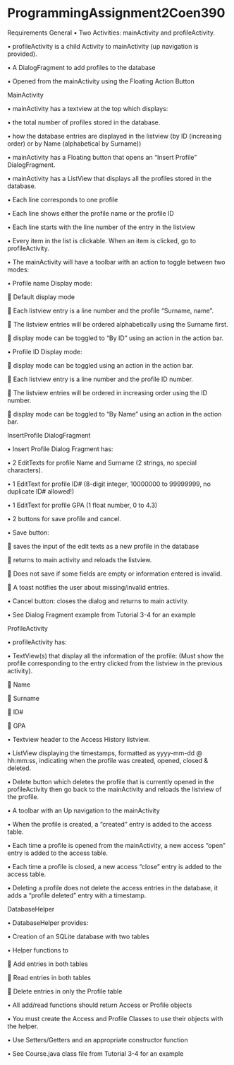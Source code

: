 # ProgrammingAssignment2Coen390

Requirements
General
•	Two Activities: mainActivity and profileActivity.

•	profileActivity is a child Activity to mainActivity (up navigation is provided).

•	A DialogFragment to add profiles to the database

•	Opened from the mainActivity using the Floating Action Button

MainActivity

•	mainActivity has a textview at the top which displays:

•	the total number of profiles stored in the database.

•	how the database entries are displayed in the listview (by ID (increasing order) or by Name (alphabetical by Surname)) 

•	mainActivity has a Floating button that opens an “Insert Profile” DialogFragment.

•	mainActivity has a ListView that displays all the profiles stored in the database. 

•	Each line corresponds to one profile

•	Each line shows either the profile name or the profile ID

•	Each line starts with the line number of the entry in the listview

•	Every item in the list is clickable. When an item is clicked, go to profileActivity.

•	The mainActivity will have a toolbar with an action to toggle between two modes:

•	Profile name Display mode: 

	Default display mode

	Each listview entry is a line number and the profile “Surname, name”. 

	The listview entries will be ordered alphabetically using the Surname first. 

	display mode can be toggled to “By ID” using an action in the action bar. 

•	Profile ID Display mode: 

	display mode can be toggled using an action in the action bar. 

	Each listview entry is a line number and the profile ID number. 

	The listview entries will be ordered in increasing order using the ID number. 

	display mode can be toggled to “By Name” using an action in the action bar. 

InsertProfile DialogFragment

•	Insert Profile Dialog Fragment has:

•	2 EditTexts for profile Name and Surname (2 strings, no special characters).

•	1 EditText for profile ID# (8-digit integer, 10000000 to 99999999, no duplicate ID# allowed!)

•	1 EditText for profile GPA (1 float number, 0 to 4.3)

•	2 buttons for save profile and cancel. 

•	Save button: 

	saves the input of the edit texts as a new profile in the database

	returns to main activity and reloads the listview.

	Does not save if some fields are empty or information entered is invalid.

	A toast notifies the user about missing/invalid entries.

•	Cancel button: closes the dialog and returns to main activity.

•	See Dialog Fragment example from Tutorial 3-4 for an example

ProfileActivity

•	profileActivity has:

•	TextView(s) that display all the information of the profile: (Must show the profile corresponding to the entry clicked from the listview in the previous activity).

	Name

	Surname

	ID#

	GPA

•	Textview header to the Access History listview.

•	ListView displaying the timestamps, formatted as yyyy-mm-dd @ hh:mm:ss, indicating when the profile was created, opened, closed & deleted. 

•	Delete button which deletes the profile that is currently opened in the profileActivity then go back to the mainActivity and reloads the listview of the profile. 

•	A toolbar with an Up navigation to the mainActivity

•	When the profile is created, a “created” entry is added to the access table.

•	Each time a profile is opened from the mainActivity, a new access “open” entry is added to the access table.

•	Each time a profile is closed, a new access “close” entry is added to the access table. 

•	Deleting a profile does not delete the access entries in the database, it adds a “profile deleted” entry with a timestamp. 

DatabaseHelper

•	DatabaseHelper provides:

•	Creation of an SQLite database with two tables

•	Helper functions to

	Add entries in both tables

	Read entries in both tables

	Delete entries in only the Profile table

•	All add/read functions should return Access or Profile objects

•	You must create the Access and Profile Classes to use their objects with the helper. 

•	Use Setters/Getters and an appropriate constructor function

•	See Course.java class file from Tutorial 3-4 for an example

